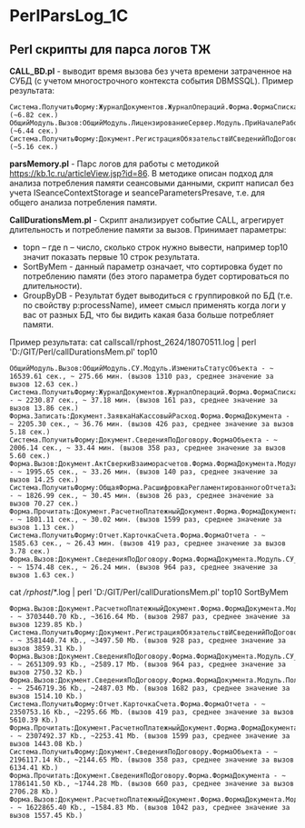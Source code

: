 # PerlParsLog_1C
Perl cкрипты для парса логов ТЖ
---
**CALL_BD.pl** - выводит время вызова без учета времени затраченное на СУБД (с учетом многострочного контекста события DBMSSQL).
Пример результата:

    Система.ПолучитьФорму:ЖурналДокументов.ЖурналОпераций.Форма.ФормаСписка;ОбщаяФорма.ФормаСтарт;ОбщаяФорма.СУ_ПодписаниеДокументов;ОбщаяФор>ма.ФормаВыбораТекущейОрганизации;Обработка.ИнформационныйЦентр.Форма.ИнформационныйЦентр;бработка.ПолнотекстовыйПоискВДанных.Форма.Упрощ>еннаяФорма-6822000 (~6.82 сек.)
    ОбщийМодуль.Вызов:ОбщийМодуль.ЛицензированиеСервер.Модуль.ПриНачалеРаботыСистемы-6442992 (~6.44 сек.)
    Система.ПолучитьФорму:Документ.РегистрацияОбязательствИСведенийПоДоговорам.ФормаОбъекта-5164006 (~5.16 сек.)
  

**parsMemory.pl** - Парс логов для работы с методикой https://kb.1c.ru/articleView.jsp?id=86.
В методике описан подход для анализа потребления памяти сеансовыми данными, скрипт написал без учета 
ISeanceContextStorage и seanceParametersPresave, т.е. для общего анализа потребления памяти.

**CallDurationsMem.pl** - Скрипт анализирует событие CALL, агрегирует длительность и потребление памяти за вызов. 
Принимает параметры:
* topn – где n – число, сколько строк нужно вывести, например top10 значит показать первые 10 строк результата.
* SortByMem - данный параметр означает, что сортировка будет по потреблению памяти (без этого параметра будет сортироваться по длительности). 
* GroupByDB - Результат будет выводиться с группировкой по БД (т.е. по свойству p:processName), имеет смысл применять когда логи у вас от разных БД, что   бы видить какая база больше потребляет памяти.

Пример результата:
cat callscall/rphost_2624/18070511.log | perl 'D:/GIT/Perl/callDurationsMem.pl' top10

    ОбщийМодуль.Вызов:ОбщийМодуль.СУ.Модуль.ИзменитьСтатусОбъекта - ~ 16539.61 сек., ~ 275.66 мин. (вызов 1310 раз, среднее значение за вызов 12.63 сек.)
    Система.ПолучитьФорму:ЖурналДокументов.ЖурналОпераций.Форма.ФормаСписка;ОбщаяФорма.СУ_ПодписаниеДокументов;ОбщаяФорма.ФормаСтарт;ОбщаяФорма.ФормаВыбораТекущейОрганизации;Обработка.ИнформационныйЦентр.Форма.ИнформационныйЦентр;Обработка.ПолнотекстовыйПоискВДанных.Форма.УпрощеннаяФорма - ~ 2230.87 сек., ~ 37.18 мин. (вызов 161 раз, среднее значение за вызов 13.86 сек.)
    Форма.Записать:Документ.ЗаявкаНаКассовыйРасход.Форма.ФормаДокумента - ~ 2205.30 сек., ~ 36.76 мин. (вызов 426 раз, среднее значение за вызов 5.18 сек.)
    Система.ПолучитьФорму:Документ.СведенияПоДоговору.ФормаОбъекта - ~ 2006.14 сек., ~ 33.44 мин. (вызов 358 раз, среднее значение за вызов 5.60 сек.)
    Форма.Вызов:Документ.АктСверкиВзаиморасчетов.Форма.ФормаДокумента.Модуль.ЗаполнитьПоДаннымБухУчетаСервер - ~ 1995.65 сек., ~ 33.26 мин. (вызов 140 раз, среднее значение за вызов 14.25 сек.)
    Система.ПолучитьФорму:ОбщаяФорма.РасшифровкаРегламентированногоОтчетаЗарплата - ~ 1826.99 сек., ~ 30.45 мин. (вызов 26 раз, среднее значение за вызов 70.27 сек.)
    Форма.Прочитать:Документ.РасчетноПлатежныйДокумент.Форма.ФормаДокумента - ~ 1801.11 сек., ~ 30.02 мин. (вызов 1599 раз, среднее значение за вызов 1.13 сек.)
    Система.ПолучитьФорму:Отчет.КарточкаСчета.Форма.ФормаОтчета - ~ 1585.63 сек., ~ 26.43 мин. (вызов 419 раз, среднее значение за вызов 3.78 сек.)
    Форма.Вызов:Документ.СведенияПоДоговору.Форма.ФормаДокумента.Модуль.СУ_ОбновитьИнтерфейсНаСервере - ~ 1574.48 сек., ~ 26.24 мин. (вызов 964 раз, среднее значение за вызов 1.63 сек.)


 cat */rphost*/*.log | perl 'D:/GIT/Perl/callDurationsMem.pl' top10 SortByMem

    Форма.Вызов:Документ.РасчетноПлатежныйДокумент.Форма.ФормаДокумента.Модуль.УправлениеВидимостьюСозданияИного - ~ 3703440.70 Kb., ~3616.64 Mb. (вызов 2987 раз, среднее значение за вызов 1239.85 Kb.)
    Система.ПолучитьФорму:Документ.РегистрацияОбязательствИСведенийПоДоговорам.Форма.ФормаДокумента - ~ 3581440.74 Kb., ~3497.50 Mb. (вызов 928 раз, среднее значение за вызов 3859.31 Kb.)
    Форма.Вызов:Документ.СведенияПоДоговору.Форма.ФормаДокумента.Модуль.СУ_ОбновитьИнтерфейсНаСервере - ~ 2651309.93 Kb., ~2589.17 Mb. (вызов 964 раз, среднее значение за вызов 2750.32 Kb.)
    Форма.Вызов:Документ.СведенияПоДоговору.Форма.ФормаДокумента.Модуль.ПолучателиГрафика_ВычислимыеПоля_Заполнить - ~ 2546719.36 Kb., ~2487.03 Mb. (вызов 1682 раз, среднее значение за вызов 1514.10 Kb.)
    Система.ПолучитьФорму:Отчет.КарточкаСчета.Форма.ФормаОтчета - ~ 2350753.16 Kb., ~2295.66 Mb. (вызов 419 раз, среднее значение за вызов 5610.39 Kb.)
    Форма.Прочитать:Документ.РасчетноПлатежныйДокумент.Форма.ФормаДокумента - ~ 2307492.37 Kb., ~2253.41 Mb. (вызов 1599 раз, среднее значение за вызов 1443.08 Kb.)
    Система.ПолучитьФорму:Документ.СведенияПоДоговору.ФормаОбъекта - ~ 2196117.14 Kb., ~2144.65 Mb. (вызов 358 раз, среднее значение за вызов 6134.41 Kb.)
    Форма.Прочитать:Документ.СведенияПоДоговору.Форма.ФормаДокумента - ~ 1786141.50 Kb., ~1744.28 Mb. (вызов 660 раз, среднее значение за вызов 2706.28 Kb.)
    Форма.Вызов:Документ.РасчетноПлатежныйДокумент.Форма.ФормаДокумента.Модуль.СУ_ОбновитьИнтерфейсНаСервере - ~ 1622865.40 Kb., ~1584.83 Mb. (вызов 1042 раз, среднее значение за вызов 1557.45 Kb.)
